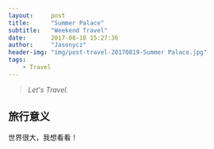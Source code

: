 ```yaml
---
layout:     post
title:      "Summer Palace"
subtitle:   "Weekend Travel"
date:       2017-08-18 15:27:36
author:     "Jasonycz"
header-img: "img/post-travel-20170819-Summer Palace.jpg"
tags:
    - Travel
---
```


> *Let's Travel.*

## 旅行意义
世界很大，我想看看！


